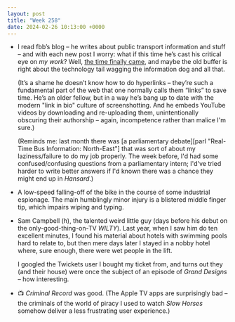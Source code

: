 ```yaml
---
layout: post
title: "Week 258"
date: 2024-02-26 10:13:00 +0000
---
```


- I read fbb’s blog – he writes about public transport information and stuff –
  and with each new post I worry: what if this time he’s cast his critical eye on _my work_? 
  Well, [the time finally came][fbb],
  and maybe the old buffer is right about the technology tail wagging the information dog and all that.

  (It’s a shame he doesn’t know how to do hyperlinks –
  they’re such a fundamental part of the web that one normally calls them “links” to save time.
  He’s an older fellow, but in a way he’s bang up to date with the modern "link in bio" culture of screenshotting.
  And he embeds YouTube videos by downloading and re-uploading them, unintentionally obscuring their authorship – again, incompetence rather than malice I'm sure.)

  (Reminds me: last month there was [a parliamentary debate][parl "Real-Time Bus Information: North-East"] that was sort of about my laziness/failure to do my job properly. The week before, I'd had some confused/confusing questions from a parliamentary intern; I'd've tried harder to write better answers if I'd known there was a chance they might end up in <cite>Hansard</cite>.)
  
- A low-speed falling-off of the bike in the course of some industrial espionage. The main humblingly minor injury is a blistered middle finger tip, which impairs wiping and typing.

- Sam Campbell (h), the talented weird little guy (days before his debut on the only-good-thing-on-TV <cite>WILTY</cite>). Last year, when I saw him do ten excellent minutes, I found his material about hotels with swimming pools hard to relate to, but then mere days later I stayed in a nobby hotel where, sure enough, there were wet people in the lift. 

  I googled the Twickets user I bought my ticket from, and turns out they (and their house) were once the subject of an episode of <cite>Grand Designs</cite> – how interesting.

- 📺 <cite>Criminal Record</cite> was good.
  (The Apple TV apps are surprisingly bad – the criminals of the world of piracy I used to watch <cite>Slow Horses</cite> somehow deliver a less frustrating user experience.)

[fbb]: https://publictransportexperience.blogspot.com/2024/02/errors-and-omissions.html#:~:text=link%20to%20the-,Bustimes.org,-site
[parl]: https://hansard.parliament.uk/Commons/2024-01-31/debates/9C049314-C502-4CF8-A071-120701F69989/Real-TimeBusInformationNorth-East
